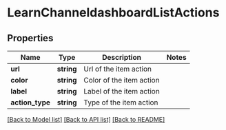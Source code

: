 # LearnChanneldashboardListActions

## Properties
Name | Type | Description | Notes
------------ | ------------- | ------------- | -------------
**url** | **string** | Url of the item action | 
**color** | **string** | Color of the item action | 
**label** | **string** | Label of the item action | 
**action_type** | **string** | Type of the item action | 

[[Back to Model list]](../README.md#documentation-for-models) [[Back to API list]](../README.md#documentation-for-api-endpoints) [[Back to README]](../README.md)


